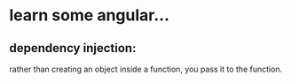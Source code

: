 # learn some angular...

## dependency injection:

rather than creating an object inside a function, you pass it to the function.
